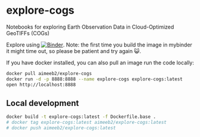 # explore-cogs

Notebooks for exploring Earth Observation Data in Cloud-Optimized GeoTIFFs (COGs)

Explore using [![Binder](https://mybinder.org/badge_logo.svg)](https://mybinder.org/v2/gh/abarciauskas-bgse/explore-cogs/master). Note: the first time you build the image in mybinder it might time out, so please be patient and try again 😺.

If you have docker installed, you can also pull an image run the code locally:

```bash
docker pull aimeeb2/explore-cogs
docker run -d -p 8888:8888 --name explore-cogs explore-cogs:latest 
open http://localhost:8888
```

## Local development

```bash
docker build -t explore-cogs:latest -f Dockerfile.base .
# docker tag explore-cogs:latest aimeeb2/explore-cogs:latest
# docker push aimeeb2/explore-cogs:latest
```
